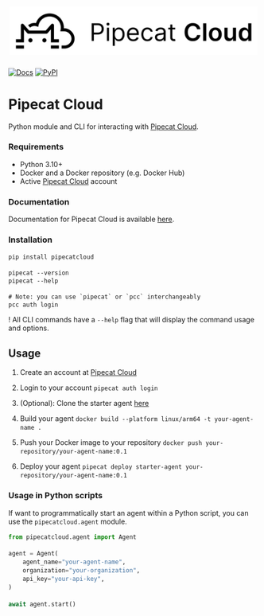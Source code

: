 
<h1><div align="center">
 <img alt="pipecat cloud" width="500px" height="auto" src="./pipecat-cloud.png">
</div></h1>


[![Docs](https://img.shields.io/badge/documentation-blue)](https://docs.pipecat.daily.co)
[![PyPI](https://img.shields.io/pypi/v/pipecatcloud)](https://pypi.org/project/pipecatcloud)

# Pipecat Cloud

Python module and CLI for interacting with [Pipecat Cloud](https://pipecat.cloud).

### Requirements

- Python 3.10+
- Docker and a Docker repository (e.g. Docker Hub)
- Active [Pipecat Cloud](https://dashboard.pipecat.cloud)
 account

### Documentation

Documentation for Pipecat Cloud is available [here](https://docs.pipecat.daily.co).

### Installation

```shell
pip install pipecatcloud

pipecat --version
pipecat --help

# Note: you can use `pipecat` or `pcc` interchangeably
pcc auth login
```

! All CLI commands have a `--help` flag that will display the command usage and options.

## Usage

1. Create an account at [Pipecat Cloud](https://pipecat.cloud)

2. Login to your account `pipecat auth login`

3. (Optional): Clone the starter agent [here](https://github.com/daily-co/pipecat-cloud-starter)

4. Build your agent `docker build --platform linux/arm64 -t your-agent-name .`

5. Push your Docker image to your repository `docker push your-repository/your-agent-name:0.1`

6. Deploy your agent `pipecat deploy starter-agent your-repository/your-agent-name:0.1`

### Usage in Python scripts

If want to programmatically start an agent within a Python script, you can use the `pipecatcloud.agent` module.

```python
from pipecatcloud.agent import Agent

agent = Agent(
    agent_name="your-agent-name",
    organization="your-organization",
    api_key="your-api-key",
)

await agent.start()
```
